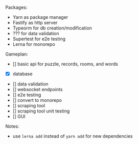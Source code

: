 Packages:
- Yarn as package manager
- Fastify as http server
- Typeorm for db creation/modification
- ??? for data validation
- Supertest for e2e testing
- Lerna for monorepo

Gameplan:
- [] basic api for puzzle, records, rooms, and words
- [x] database
- [] data validation
- [] websocket endpoints
- [] e2e testing
- [] convert to monorepo
- [] scraping tool
- [] scraping tool unit testing
- [] GUI

Notes:
- use `lerna add` instead of `yarn add` for new dependencies